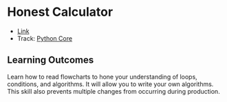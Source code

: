 # Honest Calculator
* [Link](https://hyperskill.org/projects/208)
* Track: [Python Core](https://hyperskill.org/tracks/2)

## Learning Outcomes
Learn how to read flowcharts to hone your understanding of loops, conditions, and algorithms. It will allow you to write your own algorithms. This skill also prevents multiple changes from occurring during production.
